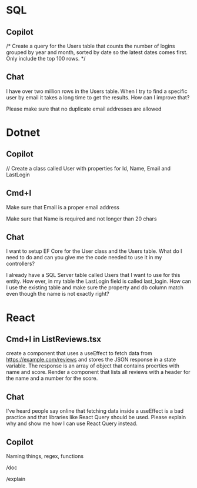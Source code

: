 # SQL

## Copilot
/* Create a query for the Users table that counts the number of logins 
grouped by year and month, 
sorted by date so the latest dates comes first. 
Only include the top 100 rows.
*/


## Chat
I have over two million rows in the Users table. When I try to find a specific user by email it takes a long time to get the results. How can I improve that?

Please make sure that no duplicate email addresses are allowed



# Dotnet

## Copilot

// Create a class called User with properties for Id, Name, Email and LastLogin

## Cmd+I
Make sure that Email is a proper email address

Make sure that Name is required and not longer than 20 chars

## Chat

I want to setup EF Core for the User class and the Users table. What do I need to do and can you give me the code needed to use it in my controllers?

I already have a SQL Server table called Users that I want to use for this entity. How ever, in my table the LastLogin field is called last_login. How can I use the existing table and make sure the property and db column match even though the name is not exactly right?

# React

## Cmd+I in ListReviews.tsx
create a component that uses a useEffect to fetch data from https://example.com/reviews and stores the JSON response in a state variable. The response is an array of object that contains proerties with name and score. Render a component that lists all reviews with a header for the name and a number for the score. 

## Chat
I've heard people say online that fetching data inside a useEffect is a bad practice and that libraries like React Query should be used. Please explain why and show me how I can use React Query instead.

## Copilot
Naming things, regex, functions

/doc

/explain

